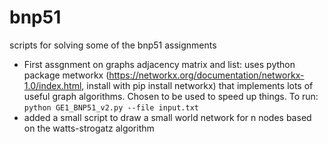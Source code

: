 # bnp51
scripts for solving some of the bnp51 assignments
- First assgnment on graphs adjacency matrix and list: uses python package metworkx (https://networkx.org/documentation/networkx-1.0/index.html, install with pip install networkx) that implements lots of useful graph algorithms. Chosen to be used to speed up things. To run: ```python GE1_BNP51_v2.py --file input.txt```
- added a small script to draw a small world network for n nodes based on the watts-strogatz algorithm
